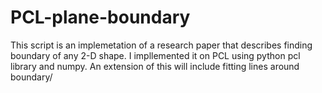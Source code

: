 # PCL-plane-boundary
This script is an implemetation of a research paper that describes finding boundary of any 2-D shape. I impllemented it on PCL using python pcl library and numpy. 
An extension of this will include fitting lines around boundary/
